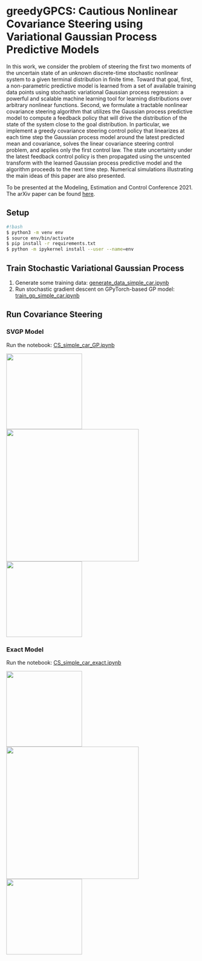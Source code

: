 # greedyGPCS: Cautious Nonlinear Covariance Steering using Variational Gaussian Process Predictive Models

In this work, we consider the problem of steering the first two moments of the uncertain state of an unknown discrete-time stochastic nonlinear system to a given terminal distribution in finite time. Toward that goal, first, a non-parametric predictive model is learned from a set of available training data points using stochastic variational Gaussian process regression: a powerful and scalable machine learning tool for learning distributions over arbitrary nonlinear functions. Second, we formulate a tractable nonlinear covariance steering algorithm that utilizes the Gaussian process predictive model to compute a feedback policy that will drive the distribution of the state of the system close to the goal distribution. In particular, we implement a greedy covariance steering control policy that linearizes at each time step the Gaussian process model around the latest predicted mean and covariance, solves the linear covariance steering control problem, and applies only the first control law. The state uncertainty under the latest feedback control policy is then propagated using the unscented transform with the learned Gaussian process predictive model and the algorithm proceeds to the next time step. Numerical simulations illustrating the main ideas of this paper are also presented.

To be presented at the Modeling, Estimation and Control Conference 2021. The arXiv paper can be found [here](https://arxiv.org/pdf/2010.00778.pdf).

## Setup

```sh
#!bash
$ python3 -m venv env
$ source env/bin/activate
$ pip install -r requirements.txt
$ python -m ipykernel install --user --name=env
`````````

## Train Stochastic Variational Gaussian Process

1. Generate some training data: [generate_data_simple_car.ipynb](generate_data_simple_car.ipynb)
2. Run stochastic gradient descent on GPyTorch-based GP model: [train_gp_simple_car.ipynb](train_gp_simple_car.ipynb)

## Run Covariance Steering

### SVGP Model

Run the notebook: [CS_simple_car_GP.ipynb](CS_simple_car_GP.ipynb)
<p float="left">
  <img src="figs/gp_inputs.png" width="200" />
  <img src="figs/gp_position_uncertainties.png" width="350" />
  <img src="figs/gp_model_states.png" width="200" /> 
</p>

### Exact Model
Run the notebook: [CS_simple_car_exact.ipynb](CS_simple_car_exact.ipynb)
<p float="left">
  <img src="figs/exact_inputs.png" width="200" />
  <img src="figs/exact_position_uncertainties.png" width="350" />
  <img src="figs/exact_model_states.png" width="200" /> 
</p>
